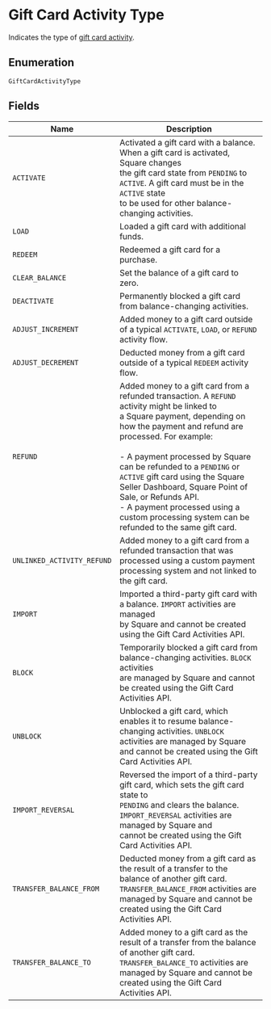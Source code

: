<!-- Optimized: 2025-10-06 -->
<!-- RPM: 1.6.2.1.1.6.2.1_gift-card-activity-type_20251006 -->
<!-- Session: E2E RPM DNA Application -->
<!-- AOM: RND (Reggie & Dro) -->
<!-- COI: TECHNOLOGY -->
<!-- RPM: HIGH -->
<!-- ACTION: BUILD -->


# Gift Card Activity Type

Indicates the type of [gift card activity](../../doc/models/gift-card-activity.md).

## Enumeration

`GiftCardActivityType`

## Fields

| Name | Description |
|  --- | --- |
| `ACTIVATE` | Activated a gift card with a balance. When a gift card is activated, Square changes<br>the gift card state from `PENDING` to `ACTIVE`. A gift card must be in the `ACTIVE` state<br>to be used for other balance-changing activities. |
| `LOAD` | Loaded a gift card with additional funds. |
| `REDEEM` | Redeemed a gift card for a purchase. |
| `CLEAR_BALANCE` | Set the balance of a gift card to zero. |
| `DEACTIVATE` | Permanently blocked a gift card from balance-changing activities. |
| `ADJUST_INCREMENT` | Added money to a gift card outside of a typical `ACTIVATE`, `LOAD`, or `REFUND` activity flow. |
| `ADJUST_DECREMENT` | Deducted money from a gift card outside of a typical `REDEEM` activity flow. |
| `REFUND` | Added money to a gift card from a refunded transaction. A `REFUND` activity might be linked to<br>a Square payment, depending on how the payment and refund are processed. For example:<br><br>- A payment processed by Square can be refunded to a `PENDING` or `ACTIVE` gift card using the Square<br>  Seller Dashboard, Square Point of Sale, or Refunds API.<br>- A payment processed using a custom processing system can be refunded to the same gift card. |
| `UNLINKED_ACTIVITY_REFUND` | Added money to a gift card from a refunded transaction that was processed using a custom payment<br>processing system and not linked to the gift card. |
| `IMPORT` | Imported a third-party gift card with a balance. `IMPORT` activities are managed<br>by Square and cannot be created using the Gift Card Activities API. |
| `BLOCK` | Temporarily blocked a gift card from balance-changing activities. `BLOCK` activities<br>are managed by Square and cannot be created using the Gift Card Activities API. |
| `UNBLOCK` | Unblocked a gift card, which enables it to resume balance-changing activities. `UNBLOCK`<br>activities are managed by Square and cannot be created using the Gift Card Activities API. |
| `IMPORT_REVERSAL` | Reversed the import of a third-party gift card, which sets the gift card state to<br>`PENDING` and clears the balance. `IMPORT_REVERSAL` activities are managed by Square and<br>cannot be created using the Gift Card Activities API. |
| `TRANSFER_BALANCE_FROM` | Deducted money from a gift card as the result of a transfer to the balance of another gift card.<br>`TRANSFER_BALANCE_FROM` activities are managed by Square and cannot be created using the Gift Card Activities API. |
| `TRANSFER_BALANCE_TO` | Added money to a gift card as the result of a transfer from the balance of another gift card.<br>`TRANSFER_BALANCE_TO` activities are managed by Square and cannot be created using the Gift Card Activities API. |

